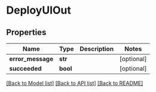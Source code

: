# DeployUIOut

## Properties
Name | Type | Description | Notes
------------ | ------------- | ------------- | -------------
**error_message** | **str** |  | [optional] 
**succeeded** | **bool** |  | [optional] 

[[Back to Model list]](../README.md#documentation-for-models) [[Back to API list]](../README.md#documentation-for-api-endpoints) [[Back to README]](../README.md)


